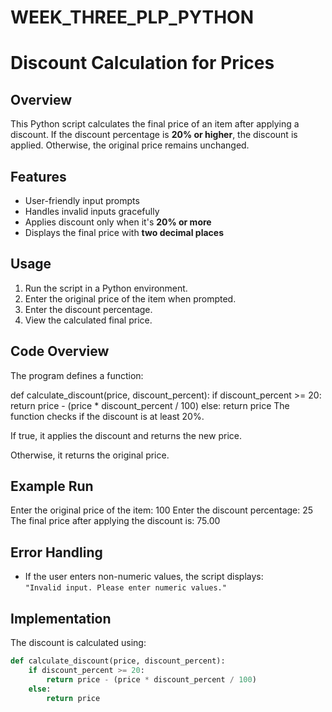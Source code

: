 # WEEK_THREE_PLP_PYTHON
# Discount Calculation for Prices

## Overview
This Python script calculates the final price of an item after applying a discount. If the discount percentage is **20% or higher**, the discount is applied. Otherwise, the original price remains unchanged.

## Features
- User-friendly input prompts
- Handles invalid inputs gracefully
- Applies discount only when it's **20% or more**
- Displays the final price with **two decimal places**

## Usage
1. Run the script in a Python environment.
2. Enter the original price of the item when prompted.
3. Enter the discount percentage.
4. View the calculated final price.

## Code Overview
The program defines a function:

def calculate_discount(price, discount_percent):
    if discount_percent >= 20:
        return price - (price * discount_percent / 100)
    else:
        return price
The function checks if the discount is at least 20%.

If true, it applies the discount and returns the new price.

Otherwise, it returns the original price.

## Example Run
Enter the original price of the item: 100
Enter the discount percentage: 25
The final price after applying the discount is: 75.00

## Error Handling
- If the user enters non-numeric values, the script displays:  
  `"Invalid input. Please enter numeric values."`

## Implementation
The discount is calculated using:
```python
def calculate_discount(price, discount_percent):
    if discount_percent >= 20:
        return price - (price * discount_percent / 100)
    else:
        return price
